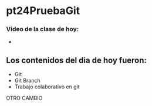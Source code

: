 # pt24PruebaGit

### Video de la clase de hoy:
-

## Los contenidos del dia de hoy fueron:
- Git
- Git Branch
- Trabajo colaborativo en git 

OTRO CAMBIO